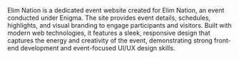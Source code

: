 Elim Nation is a dedicated event website created for Elim Nation, an event conducted under Enigma. The site provides event details, schedules, highlights, and visual branding to engage participants and visitors. Built with modern web technologies, it features a sleek, responsive design that captures the energy and creativity of the event, demonstrating strong front-end development and event-focused UI/UX design skills.
